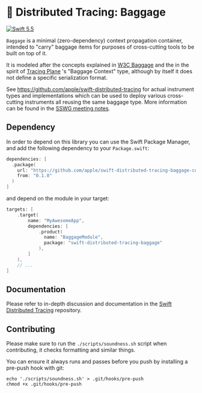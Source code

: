 # 🧳 Distributed Tracing: Baggage

[![Swift 5.5](https://img.shields.io/badge/Swift-5.5-ED523F.svg?style=flat)](https://swift.org/download/)

`Baggage` is a minimal (zero-dependency) context propagation container, intended to "carry" baggage items
for purposes of cross-cutting tools to be built on top of it.

It is modeled after the concepts explained in [W3C Baggage](https://w3c.github.io/baggage/) and the 
in the spirit of [Tracing Plane](https://cs.brown.edu/~jcmace/papers/mace18universal.pdf) 's "Baggage Context" type,
although by itself it does not define a specific serialization format.

See https://github.com/apple/swift-distributed-tracing for actual instrument types and implementations which can be used to
deploy various cross-cutting instruments all reusing the same baggage type. More information can be found in the
[SSWG meeting notes](https://gist.github.com/ktoso/4d160232407e4d5835b5ba700c73de37#swift-baggage-context--distributed-tracing).

## Dependency

 In order to depend on this library you can use the Swift Package Manager, and add the following dependency to your `Package.swift`:

```swift
dependencies: [
  .package(
    url: "https://github.com/apple/swift-distributed-tracing-baggage-core.git",
    from: "0.1.0"
  )
]
```

and depend on the module in your target:

```swift 
targets: [
    .target(
        name: "MyAwesomeApp",
        dependencies: [
            .product(
              name: "BaggageModule", 
              package: "swift-distributed-tracing-baggage"
            ),
        ]
    ),
    // ... 
]
```

## Documentation

Please refer to in-depth discussion and documentation in the [Swift Distributed Tracing](https://github.com/apple/swift-distributed-tracing) repository.

## Contributing

Please make sure to run the `./scripts/soundness.sh` script when contributing, it checks formatting and similar things.

You can ensure it always runs and passes before you push by installing a pre-push hook with git:

```
echo './scripts/soundness.sh' > .git/hooks/pre-push
chmod +x .git/hooks/pre-push
```
